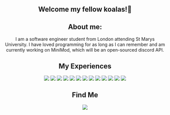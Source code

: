 
<h2 align="center">Welcome my fellow koalas!👋</h2>

<h2 align="center"> About me:</h2>
<p align="center">
 I am a software engineer student from London attending St Marys University. I have loved programming for as long  as I can remember and am currently working on MiniMod, which will be an open-sourced discord API. <br>
</p>

<h2 align="center">My Experiences</h2>

<div align="center">
    <img class="js" src="https://img.shields.io/badge/JavaScript-F7DF1E?style=for-the-badge&amp;logo=javascript&amp;logoColor=black">
    <img class="csharp" src="https://img.shields.io/badge/C%23-239120?style=for-the-badge&amp;logo=c-sharp&amp;logoColor=white">
    <img class="cpp" src="https://img.shields.io/badge/C++-00599C?style=for-the-badge&amp;logo=c%2B%2B&amp;logoColor=white">
    <img class="lua" src="https://img.shields.io/badge/Lua-2C2D72?style=for-the-badge&amp;logo=lua&amp;logoColor=white">
    <img class="c" src="https://img.shields.io/badge/C-00599C?style=for-the-badge&amp;logo=c&amp;logoColor=white">
    <img class="rust" src="https://img.shields.io/badge/Rust-000000?style=for-the-badge&amp;logo=rust&amp;logoColor=white">
    <img class="html" src="https://img.shields.io/badge/HTML5-E34F26?style=for-the-badge&amp;logo=html5&amp;logoColor=white">
    <img class="node" src="https://img.shields.io/badge/Node.js-43853D?style=for-the-badge&amp;logo=node.js&amp;logoColor=white">
    <img class="discord" src="https://img.shields.io/badge/Discord.js-7289DA?style=for-the-badge&amp;logo=discord&amp;logoColor=white">
    <img class="vsc" src="https://img.shields.io/badge/VSC-404D59?style=for-the-badge&amp;logo=VISUALSTUDIOCODE&amp;logoColor=0078d7">
    <img class="unity" src="https://img.shields.io/badge/Unity-100000?style=for-the-badge&amp;logo=unity&amp;logoColor=white">
    <img class="roblox" src="https://img.shields.io/badge/Roblox-000000?style=for-the-badge&amp;logo=roblox&amp;logoColor=blue">
    <img class="Python" src="https://img.shields.io/pypi/pyversions/:packageName?style=for-the-badge&amp;logo=roblox&amp;logoColor=yellow">
</div>



<h2 align="center">Find Me</h2>
 <p align="center">
    <a href="https://discord.gg/8HwggqPQ5u" alt="Koala Studios">
        <img src="https://img.shields.io/badge/Discord-7289DA?style=for-the-badge&logo=discord&logoColor=white">
    </a>

 </p>
